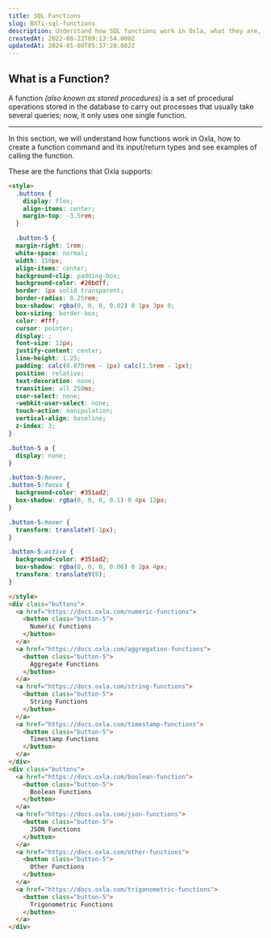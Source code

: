 ```yaml
---
title: SQL Functions
slug: BXfi-sql-functions
description: Understand how SQL functions work in Oxla, what they are, how to create a function command and its input/return types, and see examples in this guide.
createdAt: 2022-08-22T09:13:54.000Z
updatedAt: 2024-01-08T05:37:20.802Z
---
```


## What is a Function?

A function *(also known as stored procedures)* is a set of procedural operations stored in the database to carry out processes that usually take several queries; now, it only uses one single function.

***

In this section, we will understand how functions work in Oxla, how to create a function command and its input/return types and see examples of calling the function.

These are the functions that Oxla supports:

```html
<style>
  .buttons {
    display: flex;
    align-items: center;
    margin-top: -3.5rem;
  }

  .button-5 {
  margin-right: 1rem;
  white-space: normal;
  width: 150px;
  align-items: center;
  background-clip: padding-box;
  background-color: #20bdff;
  border: 1px solid transparent;
  border-radius: 0.25rem;
  box-shadow: rgba(0, 0, 0, 0.02) 0 1px 3px 0;
  box-sizing: border-box;
  color: #fff;
  cursor: pointer;
  display: ;
  font-size: 12px;
  justify-content: center;
  line-height: 1.25;
  padding: calc(0.875rem - 1px) calc(1.5rem - 1px);
  position: relative;
  text-decoration: none;
  transition: all 250ms;
  user-select: none;
  -webkit-user-select: none;
  touch-action: manipulation;
  vertical-align: baseline;
  z-index: 3;
}

.button-5 a {
  display: none;
}

.button-5:hover,
.button-5:focus {
  background-color: #351ad2;
  box-shadow: rgba(0, 0, 0, 0.1) 0 4px 12px;
}

.button-5:hover {
  transform: translateY(-1px);
}

.button-5:active {
  background-color: #351ad2;
  box-shadow: rgba(0, 0, 0, 0.06) 0 2px 4px;
  transform: translateY(0);
}

</style>
<div class="buttons">
  <a href="https://docs.oxla.com/numeric-functions">
    <button class="button-5">
      Numeric Functions
    </button>
  </a>
  <a href="https://docs.oxla.com/aggregation-functions">
    <button class="button-5">
      Aggregate Functions
    </button>
  </a>
  <a href="https://docs.oxla.com/string-functions">
    <button class="button-5">
      String Functions
    </button>
  </a>
  <a href="https://docs.oxla.com/timestamp-functions">
    <button class="button-5">
      Timestamp Functions
    </button>
  </a>
</div>
<div class="buttons">
  <a href="https://docs.oxla.com/boolean-function">
    <button class="button-5">
      Boolean Functions
    </button>
  </a>
  <a href="https://docs.oxla.com/json-functions">
    <button class="button-5">
      JSON Functions
    </button>
  </a>
  <a href="https://docs.oxla.com/other-functions">
    <button class="button-5">
      Other Functions
    </button>
  </a>
  <a href="https://docs.oxla.com/trigonometric-functions">
    <button class="button-5">
      Trigonometric Functions
    </button>
  </a>
</div>
```

